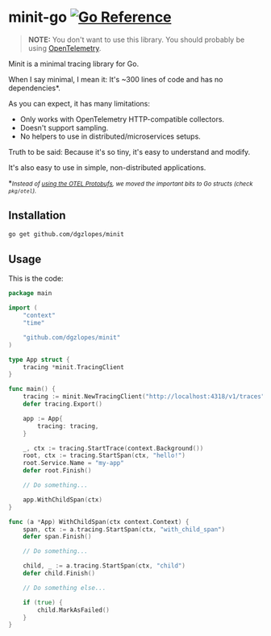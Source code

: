 # minit-go [![Go Reference](https://pkg.go.dev/badge/github.com/dgzlopes/minit.svg)](https://pkg.go.dev/github.com/dgzlopes/minit)

> **NOTE:** You don't want to use this library. You should probably be using [OpenTelemetry]([https://opentelemetry.io/](https://opentelemetry.io/docs/instrumentation/go/)).

Minit is a minimal tracing library for Go. 

When I say minimal, I mean it: It's ~300 lines of code and has no dependencies*.

As you can expect, it has many limitations:
-  Only works with OpenTelemetry HTTP-compatible collectors.
-  Doesn't support sampling.
-  No helpers to use in distributed/microservices setups. 

Truth to be said: Because it's so tiny, it's easy to understand and modify. 

It's also easy to use in simple, non-distributed applications.

*<small>*Instead of [using the OTEL Protobufs](https://gist.github.com/dgzlopes/831a393c8071193b50165df9b72d3653), we moved the important bits to Go structs (check `pkg/otel`).</small>*

## Installation

```bash
go get github.com/dgzlopes/minit
```

## Usage

This is the code:
```go
package main

import (
	"context"
	"time"

	"github.com/dgzlopes/minit"
)

type App struct {
	tracing *minit.TracingClient
}

func main() {
	tracing := minit.NewTracingClient("http://localhost:4318/v1/traces")
	defer tracing.Export()

	app := App{
		tracing: tracing,
	}

	_, ctx := tracing.StartTrace(context.Background())
	root, ctx := tracing.StartSpan(ctx, "hello!")
	root.Service.Name = "my-app"
	defer root.Finish()

	// Do something...

	app.WithChildSpan(ctx)
}

func (a *App) WithChildSpan(ctx context.Context) {
	span, ctx := a.tracing.StartSpan(ctx, "with_child_span")
	defer span.Finish()

	// Do something...

	child, _ := a.tracing.StartSpan(ctx, "child")
	defer child.Finish()

	// Do something else...

	if (true) {
		child.MarkAsFailed()
	}
}
```
